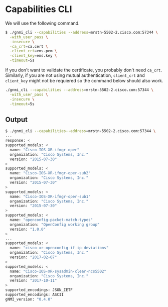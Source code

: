 # Capabilities CLI

We will use the following command.

```bash
$ ./gnmi_cli --capabilities --address=mrstn-5502-2.cisco.com:57344 \
  -with_user_pass \
  -insecure \
  -ca_crt=ca.cert \
  -client_crt=ems.pem \
  -client_key=ems.key \
  -timeout=5s
```

If you don't want to validate the certificate, you probably don't need `ca_crt`. Similarly, if you are not using mutual authentication, `client_crt` and `client_key` might not be requiered so the command below should also work.

```bash
./gnmi_cli --capabilities --address=mrstn-5502-2.cisco.com:57344 \
  -with_user_pass \
  -insecure \
  -timeout=5s
```

## Output

```bash
$ ./gnmi_cli --capabilities--address=mrstn-5502-2.cisco.com:57344 \
...
response: <
supported_models: <
  name: "Cisco-IOS-XR-ifmgr-oper"
  organization: "Cisco Systems, Inc."
  version: "2015-07-30"
>
supported_models: <
  name: "Cisco-IOS-XR-ifmgr-oper-sub2"
  organization: "Cisco Systems, Inc."
  version: "2015-07-30"
>
supported_models: <
  name: "Cisco-IOS-XR-ifmgr-oper-sub1"
  organization: "Cisco Systems, Inc."
  version: "2015-07-30"
>
supported_models: <
  name: "openconfig-packet-match-types"
  organization: "OpenConfig working group"
  version: "1.0.0"
>
...
supported_models: <
  name: "cisco-xr-openconfig-if-ip-deviations"
  organization: "Cisco Systems, Inc."
  version: "2017-02-07"
>
supported_models: <
  name: "Cisco-IOS-XR-sysadmin-clear-ncs5502"
  organization: "Cisco Systems, Inc."
  version: "2017-10-11"
>
supported_encodings: JSON_IETF
supported_encodings: ASCII
gNMI_version: "0.4.0"
```
